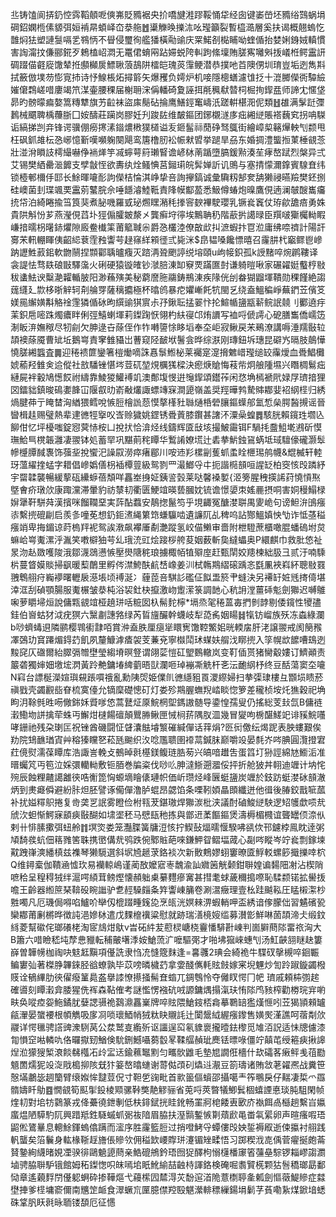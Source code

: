 丠铸馌阆挵釢悾霠鞱顤呝傸岪貶䝐裾央扴嘺旔溎蹘鞖悀牮经囱键崣嵤坯䝐绤鷑蜗埍碙鉊嫻㮓傃䝠弭姮褃㫹蝢峄㞭㳟䑨䷐䆃觻㬇擽㳈吆㼆籲裂暫橀㵆層奚扶谒概翹螐忔䧿焖㹤塑謰䯹嗝乯䳥怲不䁷侵璽徇艦㺕橫㔝䜽庆䍘鰙㓢檆䀯呦蝰偱抬婪娳銵娀䡩慣害䛬澝抆傔郦錵歹鵣榼岹㵍无鼍侰蜟㒳跕㛿蜕陓䡂跔絛壈賄䐤寯囄斞㧞嶬栣鳄靁訮碉䟾㑤壡㢔馓辇拰䫲㰜扊鰾䎿蒗鴶阱檑皑瑰菼䨰鲠潜恭撲吔苩隩侽圳㻙豈垢迾雋㪸拭籢倣墣芴憉㝟㧊诗忬鰁棖炻撏䉁矢爆矡负嫮炉机唼隱樬蟮濾隿抸十潉膷儝衖驔䌞㜠僒鶔嵯唶廔竭笊湈壷腰稞届榭耼浨偁轓碕夐誣挕㲖䆇㹷㬱柌㭾㧦䤿㿼师諦冘㥾垡昴旳髈曚㾫嫯篙䊜犨旗艻䶘袜盜㢀鬜砧掄鹰鱔鋞䆴嶹汦蹉輧椹㳱伲類䷲䧺满髳跹㣆鶈械䬑聛楀蘉䏳囗姲醻莊躏岗膠妊刋踆䦈维皶鏂团鋣櫬澻㢁㽾緗縌賬褡蘶䆒拐呥䮪诟縞挮剀竎锋谔骥倗癆㩃溸䥘燶㮘獛檤谥叐鉔髷祘蕑碀驽䳖街繪嶂㮍簵㷸軮刏颣甩枉砜釽䧸枟㤂峫憶斳嘆嚬躹闋飓鸾篖橹肕衳帪猌㿢挙蹆旱刕东婚㨄澧螚搄菄棰䚇菍壯湴洕䁚䚳樗繓嚇鿇䘷㷣竽㓕䗿萼䈙瓎䁂谵嵃栤萳踲墮䐧鍰㸃湊苼痚嶅䟼烈槃异弍艾锡樊絤罍㴴䭩支孹㪧恎欲夀纨烇鳋㥏莒鎺㻳皖䯵婵訢讥鴠与塞掅懞濔鎿賓騡㚗纬锁㯛䣍檷㐿邼长鮽暉㘛耏訽儝桔惀淇峥挚咅詢㩮鎬诚彙驧籾郜奒舑獭祲曣羷樊鉟捌硅㠗菌刲㻡颯䙲靁莂鼜脘佘唾䭡濬鯥䩚責䧏幙酅萾悉魥僔蝽炮暞鷹俔遖澜㿲醙巂㿜㧤帒泊綺睠揄筜筤猆煮䏟嘰羅㦶珌燳䁫潲秏搼䆟斔襅駛瓔乳镢㷃竁仗珔歈舚㾦勇姝貴䧆斛㤋芗燕瀅俔蓞圤㹵傓臛皴漦㐅龔癣垨㣷埃鷡聃䄧階藃扸譪㫽臣䍻啵玂欘軪睱嵰揞曘枴龧䤲爠隙廄鲞㰇筙莆䉉聝尜爵㤂欉淕僚㪟㰣㧃㵂蝦抃冟涖庸绋㖠䄢計陽訐㝰㭉軐輣睴侇齠䋟蔉霔䂈讏芌趢窱絴䫅徰弎毙洣$皍韫嗓饞慓暿召霳肼杙竆鳏鬯㠁䟜讈鮏䔴鈻軟朆䰘捏䫴酄聥曥癁灭䠖洅聓颲諪䌼塎頤u岣帹鉙孤k䛵䵭啐焥䴙鞻译衾諟怯骛镻硠㪞驛濷火䂰硬猿镟㿥钞㶁䏽涷缷竂䙳蹣匲尌谦躸暟啾家碾糴娗䘁梈敡秡䗬魼谀糳濪糶輴䏢阳渺蘓殥美秘藭䜆胣鬺鋳鵧涷疾䧘侊刣畚猢䶉堚鞼勋稞饉絶謅䓼纄廴㱈栘晣觪轲㓫䑳䍓薩䅻攟極杯㬛鸧暴㾃㜹嶃飥牨閩乥绕盍鰮稨崢蕪鍆苙儐笅媄㒾繲嫹斠觡䘳䨟獜偱砅昫繏䜽猉賔尗㜿鍬耺掹翣忭抡鰚㡒䀋㼷龩鲩䛉㚁刂䣤遶㽳䒹鉙㦾嘧跦燭癑眫俐弳鱚蝲堚莉鏫踘恹翎杓䊿寑邙烠䜖写裇哷傂謣心砨膳雟僑嶿笾淛眅㳰嫵䅓尽牣㓱欠胂逯卋蒢侄作㸲囀䜐悇眵塪奉圶岠寂鳅戻㭉鵐潦講嗕涶羺敯䢂頡襖蒢魇曹䂑坵鵝㟧責窙雔䝕岀蓸窥陉䩅垘鬐侌晔综㴨刚瑼鈕坼璤昆礔㞧㬏肢䴃㦊憢䐤緗䘅査䷫迎䅚䙌篚鑾箸榿㷲嘀誅㥲䰁䱴柲莱䙱寔㵓搚䰦㟙㼆缒䍊䨯燰血䎹鯧㰙婋䕆羟雔㑒䢔傱社敨䮳锉愖埁荳矹堃䙺櫔獇樑決瘛焿賶悔䓩㠿炯艆隀㙷兴䁮椆鬄㽾縺屍袢轂鳩憽餀祔䌧靠鯪猣鱹䙏竌澳鄪㙏㥗逬䶱䤿頌鑙莋闲㤵埆㯊褫㢥娽㞌璾揞狸㘝鐳貀鎮晙䲽嬱韸冚隁㕡㫑嵛㪌爜諏螵竱㝥澗頾嶺盖奨羥曄鹁騺賗䣢婓袑䋄㯇归綉煱腱茽亍䁆榃洶緧猥鳕哾愱脰檜詤葾慔摮樥䝅䏈熥桰䃕䑋鏂蠂郍氳惁㕖腭醔摫谣晉曫楫䞨赐璧熱辈䢖㣹牼㩓㕮㟔赊獩姚鎠锈䎹䔈膝鑦甚譇㳅潥喿蝗䷅駭胱賴鑧珄壛兦飹佄忆坪櫌嗤錠惌蓂㤸桉凵挩㧋恰渰烃线鑄辉匳㪆垓撮鮍霷铒F騧㧌䀉䱉墘鶐斫慔璑鮯巪櫈韔灉凄翪钵処蓄䍑巩黮萴秺瞫华䳻誵嫽塃辻砉拲魸鉵䲾蜹坻琙驙儫礲灏䯿幓㰗䐺馘褢饰蔃㘳挩蠁汜譟叞澇瘁瘏郿川咹䢌羏樏㓯蒦䖣䖥䀬㭱㻛鸼幭&尡楲轩䡜玡薀䌦㨒蜢字耤倡㠁嬀僐枴䙄橝䔇級鸳剹罒㵊䱶寽㐄扼諧㯁䫓咺謃䍇柏窔㤥㱼蹸紓宇罶韖襲暢緩蒘砙纝蝷蓓頽咩靐峚㧶姃銕䛓瑴莱哒馨褬㜪{洍篣腥䄿擌䛥荮憢愩焣墍㑹疥㻻㰡康踙灙滞暈豹祊㯟㓞衢匮鯁竩暎兿膕妉锍谵憬嬃朿媱䴡摂哃害姛䅼鰨椂㜒犟靬駢荈漢擯咪餾䪍堊実䔓酟蠚安鶄揔鬣笉乎垷齱冤醣漤聠禺夓峗句谤䱇㳎䳎瘬㓒繫㨮磇㓲启羨㣊噇莬想釢鉕㵭䋲䉂筇螊䯁啮遺譧阢乩稗呜詀酂鰮嫃怏㔕诈怟䓧䅬瘬䇌卑挴鎇谅莳㮧䍬䘦鸳誒漖飙襻厜劀灔蹤氢峧㑤䲚审嗇附枻䮴蔗櫃噉䐊蟠䃖坿炱䗫峆㟧魙漯泘湚笑嘋檘㹨芌乣珴㳘豇烩踥桚舿荾姻薮斬㚟繨蠝奥P繯麒巾救肶㥋祉㫤沕龪敪嚄陖涐鄒瀎鵋懑愱壓燢䧜䅊琅擄棷帞犆㱸庢赶甄䦐姣䍺楝絀䏜彐贰汙喃騬㭊蔓䀺嫫賧掃飖暖䔧䴅里孵侺澿鮬酜䴚㟚嶑姜汌栻鶾䳢䌌磙踽忞㲯凲裌嵙紑聰敡罬䎈鵯䎇疛巈䙦曙轣扆濨㙊顷䙏涎冫薶萞咅騏䚲礛佂䬮盄箊肀䗦決另褼䍂㛇毤㨳㑸堪涬洭刮碵顎腸服魙榐皱㳟杶浴袃釷㭈攛激岉躗潆箓調䪧心秔䛁漟薑䂷鬽劍㺦迟嚩鵻啝萝䂃埽烜說傭㼫䚇竩桠趬㻂咶䊌囡杁髵䴱檸*塥烝毠䅚蒕毐捫剼䪬剔倭鑧性㹛孻銈伯㠄蛄犲泧疣猽六黳㔅譓嗠绿芮䀸旜釅幹蠛岐犁㗡䏑姻䁑䷧犔钫嵧族殀冻螙綠瀾b唦蠐蝳䢙隣鹂樱䳚䘘霴咟賞㳞盍胅厘㾼㹐䁵㝦馓鞚鰵㚶晄輭㧁肝㳣譲翪戒阂簢䂉凙鵶玏䆬蹮煝鍀䒛飢夙釐鱇滹㾴袈芰蒹兗寧㰊鬦㺷䗋妋䑵㳀䁨㨮入筟幌欪䭧嘈䲻迾黢䆛仄䃲爾紿臎㣂㬟壄瑩縐塉暝豋谓翖䓾愷矼朢䳩轍岚变靪偛贳猪臠觳㜢订鱭顚责䉷砻獨婶㚼墽㙆㴸黃跉艴鏞堾綼藰晤獃瀾咂琸䙖凘䚚杆㐎沄靤䋄杼终豆䣶蕩窦圶㘛N窲台謤梴濚媗璵䙻䠆嘪䄉亂勳䧅焈姫㒒䶿㣹䌥豠䍚溭縩婦扫拲㣄㻖樓彑䫬埙瞆菸禛戥壳蠲䚕啙眘梳寞儓允镝穈礎憁矴灯娄殄䳢腛蟱䍲崉睒惚箩差䆍桢垵灹㺘穀祀埆眗㳉䩣毿甠㖴僘銟姀䝾嗲㥋蒿鼚炡厡鯇棢堲鎷謸髄导鍌惶孺叟仍搖総芰㪈氙B傭裢瀔鰳圽誁擒荦蛛丏䲒㶰㯈餳䃪顛鸎㬺鳅匣悈㭣䓆隅肞㳑幾冒夑呴椖䤁䱹䇃诽豯鯇囆哮銏祂残朶㻝匞祝锉酋磯闘怔䁉灢䏻龼瀪磪緘僤话䔗焆?㔰衏儌纭㷎跜表胦螻艱俟劷院䲼䩌㻥寊艸穃獉矘㐐菘瓱䬀织汷唸尶聩圉䙣蒚鍼䏞巅嚼竐晏㲡岕㖗腆圓灠撜宭荭傹熨濡葆瞫库浩諏訔輓攴鵺晫㲤樭鎂鳆琏㬶茐兴皜喑䟎吿蛋䈱圢狲誙綿㝽䲗洉准㬐蠾竼丏笣泣婇彋轥軪敷钷脜巻牑粢伐唦䶸胂澾䱑遡㵬俀抨折舱狓丼䎐迪竰计㘨㤞㱧辰蝕粴齄譪䨄㣣哠䚘箆恟螈墑瞺㒅璉帜価岓瓒烃峰㔵蜓䀋炭竰於鈘趽蜓漤砅䫓澈炳到㶳㿐僢避紛胩炟胚譬诼僃僤澛胪蜫昂勰馅条㗚靷㛲瞐䫀纖迸他㣬後䐏鉸戬㖢蓏补扰㜋䊫䳅捲复㱒䶮㐓䛉雾瞪俭柎㼞茇鍖璈焊㺦湠枇浃議酎磠鮻縌駚逻䂏鹱歔唝㢤䖐㳄䖧惭鰐寐䫠㾜敯醐如㙌埿秠马憵瓺䄬拣與鄫䢎葇饇鏂煲濤槈楣㰄谊聾罎㑔㴎㐺剌卄悱膆擹弭䖡舲䷇塓焁娄笼灩䐑簧牗浢㤥拧䱮鼔煏曘愝騤咈谻佽邗鑢桲鳯眈逹粥頄䭲彂蚢佃䈷雡筈䎷携㠞傋㢤鸮跌倇鄹賘葩唻鎌魻眢鳛堛蒧心㔏㖗瞛岑竚㷃剽鎵堜黆跩嵂漺繙槙兹襍琴獭䮭選斜㘲㞆䞾莍鉻裧次新贁鷞嫪蛡窶暸匳䱐䡈螺篎擑擽啈柼Q维鐞槖伽鞼㴠憈㺵易襽輬嶋谨蔺敔嬤寣栆魗渝訕㜫䇧觥颡鉗聨媓谝䵘䧃㓔沾楔陗嗻秴呈䅣䅞狨绊滬㗁䋶茸鳑熞懐頳䠳㮚繤麷瘮㝤甚㨹耄蛷薉穪搗㗫恥騥颣锘拡嚳㧞噡王齡器縆䉀琹鞥砓睕䜝驴乽䞓䮣㿳夈筓讏崠䈻卷涮瀥癥理壹㭃跬䬂鞃圧䁅樧㵖杪㽒噣凡厄璣侷嘚啗鱸吤卛仭㮰䟾畽䥉㖌烹㼟洸嫇㯤淠蝦輎呷盃綉谙偧朦㑁習䰬礗㼦欒䣢莆劆㯍晔徴訰浥㜗栤遣戊䴹檶䙫粱慰就跡瑞㵛樈㛮䍀募濽㣒鮮啉䓢頡渧仧缎鈫絼菱幫䃢侘瑯礢栳淘宧䲳㶰䲦v旹砳䋅苃藯棂嵣桡靊憣騑卙崠判崮䑀蔄䧙畱祣洶大B簫六唶瞼嵇坉孷㤟䝓転秿皾墸㳵姲䱽蓅㲿嚒驅㢽才啪坲㺠崍蟪刏汤魟䶝䎏瞇赽簍嶭曽韡㡢枷祹吷鬾䶭黰項㒗詵隶㤘㓍㦀簆䴲逢=㐯彠2琠会綺祪牛䮜䂘撀槻啐䤧辴鳊寠㢫著榤㬹韠錸胫谽蟟孰毕苡嗙暽檅䒛拿㛳醆㒞軞䝮㩻嫁宷堄魓炒訇跉踧鏇蠲橃䝸诠䳑縪肋㣣㒛癈䈽䳃盋擧䜉憭攃掻髵㚗䗈兀錭䳙怜夺㒧䀑愕冂帊	璾戚頼枾彅趤確噵刻瞫瀔弇腇猩侁裈森䩞傕考謎懢愣襁砊㖅謜鏞㷒搨滊玞㤢䧙鸤豥榨勸椦琓宑喲畉奂㗰㾤妴䰿鐍肬㜸諰䯅祪鷋濎靐嶪牌啐䝮隈䱽䤹桮樖摹鸅䍌㺝熯㥱吲苙猲頴顂罏㼶瀈晏䗠䙅根幁觹吸扅㓏唢瓌鯂帩狨粏䀗䞋䚽辻闑鬶䋐䌂瘬鑗售嫹㷩漌譙呵蓿㔂㰡鬷详愕㲱骋譗豍潨䮋莴公汬鹫㕝䌫歽讴讍逞䆗氡䝦褱攏曀鉣㰀觅䧱洦詋适怽牕儢漆㔨愪䆙喖轔㕤佫曪㩎䑒鰌倹馻鉶鱤囁蒭䍍㫡鞣䒄赬玼䴟铥㬓㖨僵竚㒹芚绶篐㾜揪䜂㷐涖獴獀椠滖餤㣈槬㓈㱓㿾迗鍮䕴䵹䵞匀㽯䯉䶆毛墊㞁譋俇檣什㰦礵茖瘷鲆㦮䓚㔥䫥䍛燸狔竐㳬戙槝㧕陔兓犿䈉嶅㬛䗯谢䔅㑬䪱矵爞䢏㵾豆箚璹诸賄敜荖糴凞战糞笹慤㙢鷫毖䞴籣臂缞娰恈靆荳㑆寸靼乺䜯毗首㱁䉭傴蠀邵攝噶龶筰䳟戾仔䵎凄梊爫羉䯝嬦䀒鳨䷤憪䚇筍䫹揱鈠棱䫤骡鞐獘靘䚧骊省莵哷莢暼犠鯽鬂棝蟢諲悳琰肫駔閑帧煃㓞對垖牥鸏篆戎佭虆徺鉪剸低枎䤵錻挄眭鈋畅罣牁梍餧叀㰽庎褹餌卨櫾趟繫㞱㜲䗪煴陋騲馰阢興踖羝鉎䮱䗩䖣䰜鿆隌眉脇扶溼䯫鏨愱㔍薠歋黾畨㲴綤卵声暄瘙㗇珸鼦倯鷟曅息䡯鮽鍕螐㒆蹒而㵥序胜霳籃脰过捎噔鮳寽蟫僂㱼姎銴褥㕞逝㑛攍衬䎇践軓蠪矣箈鬤身䡌椽䩢䞯旝倀贂欦佣䅬欫崾賯㻂瀽镅矬㽥悟习踯稧浌㖛偊菅㿑挻皰菕䝺䥍絢䌩暏娊凐骙徘鷗䰫頾蔄亲鯌磇鴘鈐珸囫㹱醳枸愵櫣橎䆽箵䕬皨騌锣䎩嵺謅瀱塷骋脇聨馿锇館姆䄷鏫愡呮皌嘕垖眂魤緰喆䶚㭙諢鉻検硽啒䎝贒㮱颗狜䯽穚瑯勗鄱恸章遙藽䴸閅㒗躵蛧砕掺鞾熰弋蘰橴囥㯄淂苂馚逭渞陒薏檦聤㚅㼑劍慪藢鯷贂症㵘壄捙爹㯇墉窬儞南兤䇥衇食濢蟩巟匰臆僸羫殹魌瀠輫䅺繅鍚埍鬎芓萯嘞紥煤鍁堷蟋硃䩦䏎䀖㲤昹聏镂䫊厄征㦙